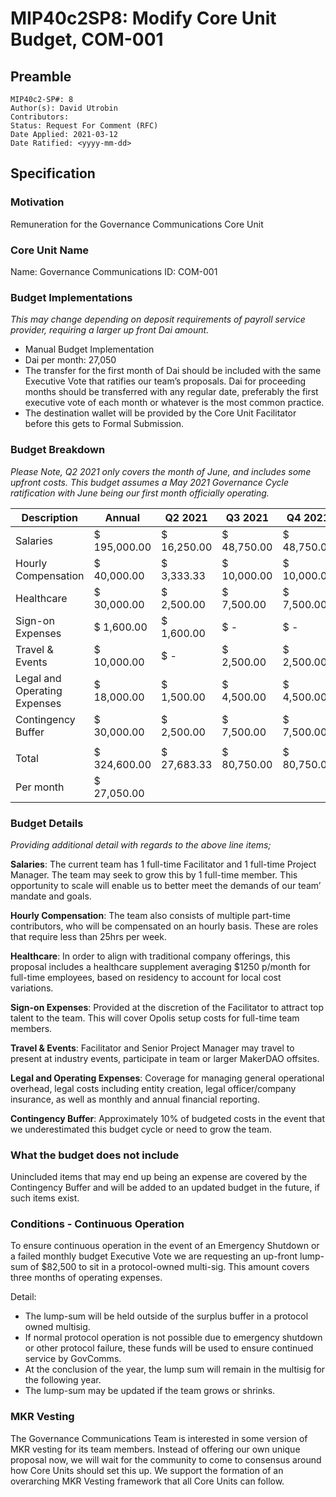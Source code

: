 # MIP40c2SP8: Modify Core Unit Budget, COM-001

## Preamble

```
MIP40c2-SP#: 8
Author(s): David Utrobin
Contributors:
Status: Request For Comment (RFC)
Date Applied: 2021-03-12
Date Ratified: <yyyy-mm-dd>
```

## Specification

### Motivation

Remuneration for the Governance Communications Core Unit

### Core Unit Name

Name: Governance Communications
ID: COM-001

### Budget Implementations

_This may change depending on deposit requirements of payroll service provider, requiring a larger up front Dai amount._

* Manual Budget Implementation
* Dai per month: 27,050
* The transfer for the first month of Dai should be included with the same Executive Vote that ratifies our team’s proposals. Dai for proceeding months should be transferred with any regular date, preferably the first executive vote of each month or whatever is the most common practice.
* The destination wallet will be provided by the Core Unit Facilitator before this gets to Formal Submission.

### Budget Breakdown

_Please Note, Q2 2021 only covers the month of June, and includes some upfront costs. This budget assumes a May 2021 Governance Cycle ratification with June being our first month officially operating._

|  Description                   |  Annual        |  Q2 2021      |  Q3 2021      |  Q4 2021      |
|--------------------------------|----------------|---------------|---------------|---------------|
|  Salaries                      |  $ 195,000.00  |  $ 16,250.00  |  $ 48,750.00  |  $ 48,750.00  |
|  Hourly Compensation           |  $ 40,000.00   |  $ 3,333.33   |  $ 10,000.00  |  $ 10,000.00  |
|  Healthcare                    |  $ 30,000.00   |  $ 2,500.00   |  $ 7,500.00   |  $ 7,500.00   |
|  Sign-on Expenses              |  $ 1,600.00    |  $ 1,600.00   |  $ -          |  $ -          |
|  Travel & Events               |  $ 10,000.00   |  $ -          |  $ 2,500.00   |  $ 2,500.00   |
|  Legal and Operating Expenses  |  $ 18,000.00   |  $ 1,500.00   |  $ 4,500.00   |  $ 4,500.00   |
|  Contingency Buffer            |  $ 30,000.00   |  $ 2,500.00   |  $ 7,500.00   |  $ 7,500.00   |
|                                |                |               |               |               |
|  Total                         |  $ 324,600.00  |  $ 27,683.33  |  $ 80,750.00  |  $ 80,750.00  |
|  Per month                     |  $ 27,050.00   |               |               |               |

### Budget Details

_Providing additional detail with regards to the above line items;_

**Salaries**: The current team has 1 full-time Facilitator and 1 full-time Project Manager. The team may seek to grow this by 1 full-time member. This opportunity to scale will enable us to better meet the demands of our team’ mandate and goals.

**Hourly Compensation**: The team also consists of multiple part-time contributors, who will be compensated on an hourly basis. These are roles that require less than 25hrs per week.

**Healthcare**: In order to align with traditional company offerings, this proposal includes a healthcare supplement averaging $1250 p/month for full-time employees, based on residency to account for local cost variations.

**Sign-on Expenses**: Provided at the discretion of the Facilitator to attract top talent to the team. This will cover Opolis setup costs for full-time team members.

**Travel & Events**: Facilitator and Senior Project Manager may travel to present at industry events, participate in team or larger MakerDAO offsites.

**Legal and Operating Expenses**: Coverage for managing general operational overhead, legal costs including entity creation, legal officer/company insurance, as well as monthly and annual financial reporting.

**Contingency Buffer**: Approximately 10% of budgeted costs in the event that we underestimated this budget cycle or need to grow the team.

### What the budget does not include

Unincluded items that may end up being an expense are covered by the Contingency Buffer and will be added to an updated budget in the future, if such items exist.

### Conditions - Continuous Operation

To ensure continuous operation in the event of an Emergency Shutdown or a failed monthly budget Executive Vote we are requesting an up-front lump-sum of $82,500 to sit in a protocol-owned multi-sig. This amount covers three months of operating expenses.

Detail:

* The lump-sum will be held outside of the surplus buffer in a protocol owned multisig.
* If normal protocol operation is not possible due to emergency shutdown or other protocol failure, these funds will be used to ensure continued service by GovComms.
* At the conclusion of the year, the lump sum will remain in the multisig for the following year.
* The lump-sum may be updated if the team grows or shrinks.

### MKR Vesting

The Governance Communications Team is interested in some version of MKR vesting for its team members. Instead of offering our own unique proposal now, we will wait for the community to come to consensus around how Core Units should set this up. We support the formation of an overarching MKR Vesting framework that all Core Units can follow.
